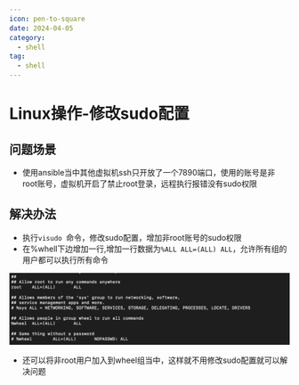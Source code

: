 ```yaml
---
icon: pen-to-square
date: 2024-04-05
category:
  - shell
tag:
  - shell
---
```

# Linux操作-修改sudo配置

## 问题场景

- 使用ansible当中其他虚拟机ssh只开放了一个7890端口，使用的账号是非root账号，虚拟机开启了禁止root登录，远程执行报错没有sudo权限

## 解决办法

- 执行`visudo `命令，修改sudo配置，增加非root账号的sudo权限
- 在%whell下边增加一行,增加一行数据为`%ALL ALL=(ALL) ALL`，允许所有组的用户都可以执行所有命令

![image-20240407002744364](images/image-20240407002744364.png)

- 还可以将非root用户加入到wheel组当中，这样就不用修改sudo配置就可以解决问题
